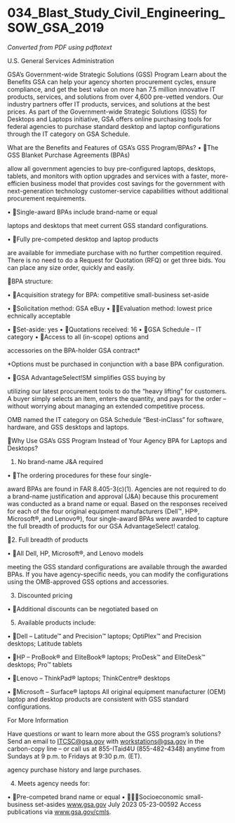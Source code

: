 # 034_Blast_Study_Civil_Engineering_SOW_GSA_2019

_Converted from PDF using pdftotext_

U.S. General Services Administration

GSA’s Government-wide
Strategic Solutions
(GSS) Program
Learn about the Benefits
GSA can help your agency shorten procurement cycles, ensure compliance, and get the best value on more
han 7.5 million innovative IT products, services, and solutions from over 4,600 pre-vetted vendors. Our industry
partners offer IT products, services, and solutions at the best prices. As part of the Government-wide Strategic
Solutions (GSS) for Desktops and Laptops initiative, GSA offers online purchasing tools for federal agencies to
purchase standard desktop and laptop configurations through the IT category on GSA Schedule.

What are the Benefits and Features of GSA’s GSS Program/BPAs?
• The GSS Blanket Purchase Agreements (BPAs)

allow all government agencies to buy pre-configured
laptops, desktops, tablets, and monitors with option
upgrades and services with a faster, more-efficien
business model that provides cost savings for the
government with next-generation technology
customer-service capabilities without additional
procurement requirements.

• Single-award BPAs include brand-name or equal

laptops and desktops that meet current GSS standard
configurations.

• Fully pre-competed desktop and laptop products

are available for immediate purchase with no further
competition required. There is no need to do a
Request for Quotation (RFQ) or get three bids. You
can place any size order, quickly and easily.

BPA structure:

• Acquisition strategy for BPA: competitive
small-business set-aside

• Solicitation method: GSA eBuy
• Evaluation method: lowest price
echnically acceptable

• Set-aside: yes
• Quotations received: 16
• GSA Schedule – IT category
• Access to all (in-scope) options and

accessories on the BPA-holder GSA contract*

*Options must be purchased in conjunction
with a base BPA configuration.

• GSA AdvantageSelect!SM simplifies GSS buying by

utilizing our latest procurement tools to do the
“heavy lifting” for customers. A buyer simply selects
an item, enters the quantity, and pays for the order
– without worrying about managing an extended
competitive process.

OMB named the IT category
on GSA Schedule “Best-inClass” for software, hardware,
and GSS desktops and laptops.

Why Use GSA’s GSS Program Instead of Your Agency BPA for Laptops and Desktops?
1. No brand-name J&A required

• The ordering procedures for these four single-

award BPAs are found in FAR 8.405-3(c)(1).
Agencies are not required to do a brand-name
justification and approval (J&A) because this
procurement was conducted as a brand name or
equal. Based on the responses received for each
of the four original equipment manufacturers
(Dell™, HP®, Microsoft®, and Lenovo®), four
single-award BPAs were awarded to capture the
full breadth of products for our GSA
AdvantageSelect! catalog.

2. Full breadth of products

• All Dell, HP, Microsoft®, and Lenovo models

meeting the GSS standard configurations are
available through the awarded BPAs. If you
have agency-specific needs, you can modify the
configurations using the OMB-approved GSS
options and accessories.

3. Discounted pricing

• Additional discounts can be negotiated based on

5. Available products include:

• Dell – Latitude™ and Precision™ laptops;
OptiPlex™ and Precision desktops;
Latitude tablets

• HP – ProBook® and EliteBook® laptops;
ProDesk™ and EliteDesk™ desktops;
Pro™ tablets

• Lenovo – ThinkPad® laptops;
ThinkCentre® desktops

• Microsoft – Surface® laptops
All original equipment manufacturer (OEM) laptop
and desktop products are consistent with GSS
standard configurations.

For More Information

Have questions or want to learn more about the GSS
program’s solutions? Send an email to ITCSC@gsa.gov
with workstations@gsa.gov in the carbon-copy line –
or call us at 855-ITaid4U (855-482-4348) anytime
from Sundays at 9 p.m. to Fridays at 9:30 p.m. (ET).

agency purchase history and large purchases.

4. Meets agency needs for:

• Pre-competed brand name or equal
• Socioeconomic small-business set-asides
www.gsa.gov
July 2023
05-23-00592
Access publications via
www.gsa.gov/cmls.

